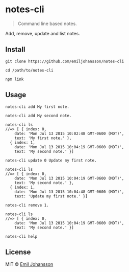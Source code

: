 # notes-cli

> Command line based notes.

Add, remove, update and list notes.

## Install

```
git clone https://github.com/emiljohansson/notes-cli

cd /path/to/notes-cli

npm link
```

## Usage

```
notes-cli add My first note.

notes-cli add My second note.

notes-cli ls
//=> [ { index: 0,
    date: 'Mon Jul 13 2015 10:02:48 GMT-0600 (MDT)',
    text: 'My first note.' },
  { index: 1,
    date: 'Mon Jul 13 2015 10:04:19 GMT-0600 (MDT)',
    text: 'My second note.' }]

notes-cli update 0 Update my first note.

notes-cli ls
//=> [ { index: 0,
    date: 'Mon Jul 13 2015 10:04:19 GMT-0600 (MDT)',
    text: 'My second note.' },
  { index: 1,
    date: 'Mon Jul 13 2015 10:04:48 GMT-0600 (MDT)',
    text: 'Update my first note.' }]

notes-cli remove 1.

notes-cli ls
//=> [ { index: 0,
    date: 'Mon Jul 13 2015 10:04:19 GMT-0600 (MDT)',
    text: 'My second note.' }]

notes-cli help
```

## License

MIT © [Emil Johansson](http://emiljohansson.se)
